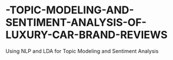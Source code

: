 # -TOPIC-MODELING-AND-SENTIMENT-ANALYSIS-OF-LUXURY-CAR-BRAND-REVIEWS
Using NLP and LDA for Topic Modeling and Sentiment Analysis
